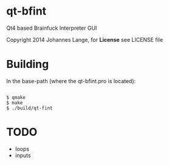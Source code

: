 qt-bfint
========

Qt4 based Brainfuck Interpreter GUI

Copyright 2014 Johannes Lange,
for **License** see LICENSE file

Building
========
In the base-path (where the qt-bfint.pro is located):
<pre><code>
$ qmake
$ make
$ ./build/qt-fint
</pre></code>

TODO
====
- loops
- inputs
